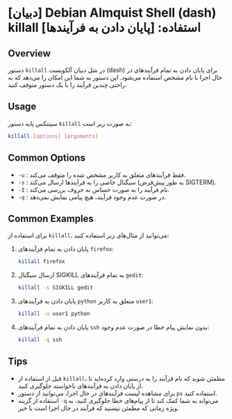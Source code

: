 # [دبیان] Debian Almquist Shell (dash) killall استفاده: [پایان دادن به فرآیندها]

## Overview
دستور `killall` در شل دبیان آلکویست (dash) برای پایان دادن به تمام فرآیندهای در حال اجرا با نام مشخص استفاده می‌شود. این دستور به شما این امکان را می‌دهد که به راحتی چندین فرآیند را با یک دستور متوقف کنید.

## Usage
سینتکس پایه دستور `killall` به صورت زیر است:

```bash
killall [options] [arguments]
```

## Common Options
- `-u` : فقط فرآیندهای متعلق به کاربر مشخص شده را متوقف می‌کند.
- `-s` : سیگنال خاصی را به فرآیندها ارسال می‌کند (به طور پیش‌فرض SIGTERM).
- `-I` : نام فرآیند را به صورت حساس به حروف بررسی می‌کند.
- `-q` : در صورت عدم وجود فرآیند، هیچ پیامی نمایش نمی‌دهد.

## Common Examples
برای استفاده از `killall`، می‌توانید از مثال‌های زیر استفاده کنید:

1. پایان دادن به تمام فرآیندهای `firefox`:
   ```bash
   killall firefox
   ```

2. ارسال سیگنال SIGKILL به تمام فرآیندهای `gedit`:
   ```bash
   killall -s SIGKILL gedit
   ```

3. پایان دادن به فرآیندهای `python` متعلق به کاربر `user1`:
   ```bash
   killall -u user1 python
   ```

4. پایان دادن به تمام فرآیندهای `ssh` بدون نمایش پیام خطا در صورت عدم وجود:
   ```bash
   killall -q ssh
   ```

## Tips
- قبل از استفاده از `killall`، مطمئن شوید که نام فرآیند را به درستی وارد کرده‌اید تا از پایان دادن به فرآیندهای ناخواسته جلوگیری کنید.
- برای مشاهده لیست فرآیندهای در حال اجرا، می‌توانید از دستور `ps` استفاده کنید.
- استفاده از گزینه `-q` می‌تواند به شما کمک کند تا از پیام‌های خطا جلوگیری کنید، به ویژه زمانی که مطمئن نیستید که فرآیند در حال اجرا است یا خیر.